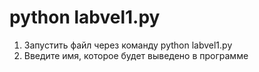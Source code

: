 # python labvel1.py
1. Запустить файл через команду python labvel1.py
2. Введите имя, которое будет выведено в программе

